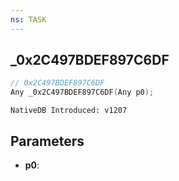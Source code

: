 ```yaml
---
ns: TASK
---
```

## _0x2C497BDEF897C6DF

```c
// 0x2C497BDEF897C6DF
Any _0x2C497BDEF897C6DF(Any p0);
```

```
NativeDB Introduced: v1207
```

## Parameters
* **p0**:
